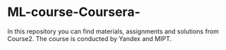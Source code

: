 # ML-course-Coursera-
In this repository you can find materials, assignments and solutions from Course2. The course is conducted by Yandex and MIPT.
